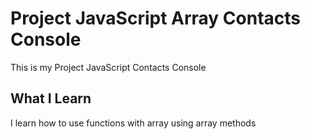 # Project JavaScript Array Contacts Console

This is my Project JavaScript Contacts Console

## What I Learn

I learn how to use functions with array using array methods
